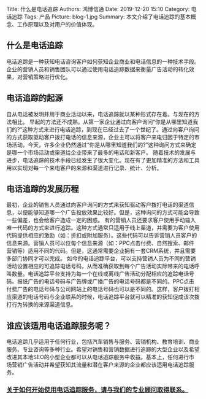 Title: 什么是电话追踪
Authors: 鸿博信通
Date: 2019-12-20 15:10
Category: 电话追踪
Tags: 产品
Picture: blog-1.jpg
Summary: 本文介绍了电话追踪的基本概念、工作原理以及对用户的价值体现。

## 什么是电话追踪
电话追踪是一种获知电话咨询客户如何获知企业商业和电话信息的一种技术手段。企业的营销人员和销售团队可以通过使用电话追踪数据来衡量广告活动的转化效果，对营销策略进行优化。

## 电话追踪的起源
自从电话被发明并用于商业活动以来，电话追踪就以某种形式存在着。与现在的方法相比， 早起的方法还不成熟。从第一家企业通过向客户询问“你是从哪里知道我们的?”这种方式来进行电话追踪，到现在已经过去了一个世纪了。通过向客户询问的方式获取驱动客户拨打电话的信息来源，企业主可以将客户来电归因于特定的市场活动。今天，许多企业仍然通过“你是从哪里知道我们的?”这种询问方式来确定是哪一个市场活动或渠道给企业带来了最多的电话和新客户。
随着技术的发展与进步，电话追踪的技术手段已经发生了很大变化。现在有了更加精准的方法和工具用以实现对每一个来电客户的来源和渠道进行记录、统计、分析。

## 电话追踪的发展历程
最初，企业的销售人员通过向客户询问的方式来获知驱动客户拨打电话的渠道信息，以便能够知道哪一个广告投放效果比较好。但是，这种询问的方式可能会导致一些偏差，也会给客户造成一定的困惑。
有的营销人员还要求客户使用手动输入唯一代码的方式来进行追踪。这种方式通常只适用于线上渠道，并需要为客户使用代码提供相应的激励（如：折扣或附加服务）。这些代码可以告诉营销人员客户的信息来源。营销人员可以位每个信息来源（如：PPC点击付费、自然搜索、邮件营销等）适用不同的代码。但是，这通常需要企业拥有一套CRM系统，并且需要多部门协同才可以完成。
如今的电话追踪平台，可以支持营销人员为不同的营销活动设置相应的可追踪电话号码，从而准确获取到每个广告活动实际带来的电话呼叫数量。电话追踪平台支持为每一个在线或离线广告活动分配相应的追踪电话号码。报纸广告的电话号码与广告牌或广播广告的电话号码都是不同的。PPC点击付费广告的电话号码与公司网站上的电话号码也可以是不同的。这样，客户拨打相应渠道的电话号码与企业联系的时候，电话追踪平台就可以精准的获知促成该次拨打行为转换的来源渠道信息。

## 谁应该适用电话追踪服务呢？
电话追踪几乎适用于任何行业，包括汽车销售与服务、营销机构、教育培训、商业服务、专业咨询等多种行业。希望对销售和营销数据进行追踪的大型企业以及希望改进其本地SEO的小型企业都可以从电话追踪服务中收益。基本上，任何进行市场营销广告活动并希望获知其流量和潜在客户来源的企业都应该适用电话追踪服务。 

### [关于如何开始使用电话追踪服务，请与我们的专业顾问取得联系。](/contact.html)